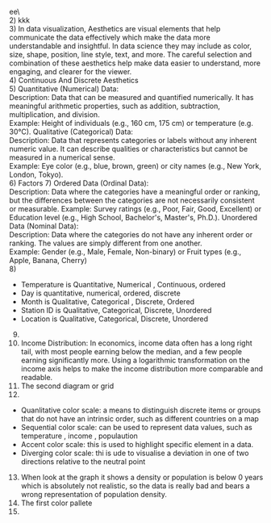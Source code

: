 ee\  
2) kkk  
3) In data visualization, Aesthetics are visual elements that help communicate the data effectively which make the data more understandable and insightful. In data science they may include as color, size, shape, position, line style, text, and more. The careful selection and combination of these aesthetics help make data easier to understand, more engaging, and clearer for the viewer.  
4) Continuous And Discrete Aesthetics      
5) Quantitative (Numerical) Data:  
Description: Data that can be measured and quantified numerically. It has meaningful arithmetic properties, such as addition, subtraction, multiplication, and division.  
Example: Height of individuals (e.g., 160 cm, 175 cm) or temperature (e.g. 30°C).
Qualitative (Categorical) Data:  
Description: Data that represents categories or labels without any inherent numeric value. It can describe qualities or characteristics but cannot be measured in a numerical sense.  
Example: Eye color (e.g., blue, brown, green) or city names (e.g., New York, London, Tokyo).  
6) Factors 
7) Ordered Data (Ordinal Data):  
Description: Data where the categories have a meaningful order or ranking, but the differences between the categories are not necessarily consistent or measurable.
Example: Survey ratings (e.g., Poor, Fair, Good, Excellent) or Education level (e.g., High School, Bachelor's, Master's, Ph.D.).
Unordered Data (Nominal Data):  
Description: Data where the categories do not have any inherent order or ranking. The values are simply different from one another.  
Example: Gender (e.g., Male, Female, Non-binary) or Fruit types (e.g., Apple, Banana, Cherry)  
8) 
   + Temperature is Quantitative, Numerical	, Continuous, ordered
   + Day is quantitative, numerical, ordered, discrete 
   + Month is Qualitative, 	Categorical	, Discrete,	Ordered
   + Station ID is Qualitative, Categorical, Discrete, Unordered
   + Location is Qualitative, Categorical, Discrete, Unordered
9) 
10) Income Distribution: In economics, income data often has a long right tail, with most people earning below the median, and a few people earning significantly more. Using a logarithmic transformation on the income axis helps to make the income distribution more comparable and readable.  
11) The second diagram or grid
12)
+ Quanlitative color scale: a means to distinguish discrete items or groups that do not have an intrinsic order, such as different countries on a map  
+ Sequential color scale: can be used to represent data values, such as temperature , income , populaution  
+ Accent color scale: this is used to highlight specific element in a data.  
+ Diverging color scale: thi is ude to visualise a deviation in one of two directions relative to the neutral point
13) When look at the graph it shows a density or population is below 0 years which is absolutely not realistic, so the data is really bad and bears a wrong representation of population density.  
14) The first color pallete
15) 

  
